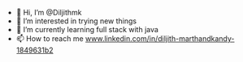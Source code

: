 - 👋 Hi, I’m @Diljithmk
- 👀 I’m interested in trying new things
- 🌱 I’m currently learning full stack with java
- 📫 How to reach me www.linkedin.com/in/diljith-marthandkandy-1849631b2
<!---
Diljithmk/Diljithmk is a ✨ special ✨ repository because its `README.md` (this file) appears on your GitHub profile.
You can click the Preview link to take a look at your changes.
--->
